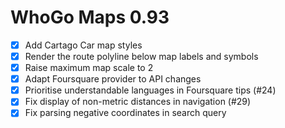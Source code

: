 WhoGo Maps 0.93
===============

* [x] Add Cartago Car map styles
* [x] Render the route polyline below map labels and symbols
* [x] Raise maximum map scale to 2
* [x] Adapt Foursquare provider to API changes
* [x] Prioritise understandable languages in Foursquare tips (#24)
* [x] Fix display of non-metric distances in navigation (#29)
* [x] Fix parsing negative coordinates in search query

